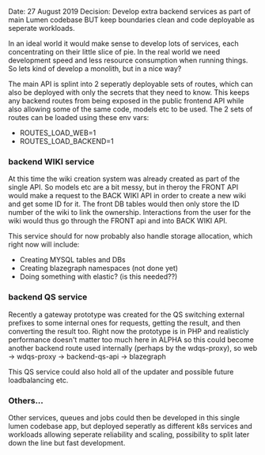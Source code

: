 Date: 27 August 2019
Decision: Develop extra backend services as part of main Lumen codebase
BUT keep boundaries clean and code deployable as seperate workloads.

In an ideal world it would make sense to develop lots of services, each concentrating
on their little slice of pie. In the real world we need development speed and less
resource consumption when running things. So lets kind of develop a monolith, but
in a nice way?

The main API is splint into 2 seperatly deployable sets of routes, which can also be
deployed with only the secrets that they need to know. This keeps any backend routes
from being exposed in the public frontend API while also allowing some of the same code,
models etc to be used.
The 2 sets of routes can be loaded using these env vars:
- ROUTES_LOAD_WEB=1
- ROUTES_LOAD_BACKEND=1

### backend WIKI service
At this time the wiki creation system was already created as part of the single API.
So models etc are a bit messy, but in theroy the FRONT API would make a request to the
BACK WIKI API in order to create a new wiki and get some ID for it. The front DB tables
would then only store the ID number of the wiki to link the ownership.
Interactions from the user for the wiki would thus go through the FRONT api and into
BACK WIKI API.

This service should for now probably also handle storage allocation, which right now will
include:
 - Creating MYSQL tables and DBs
 - Creating blazegraph namespaces (not done yet)
 - Doing something with elastic? (is this needed??)

### backend QS service
Recently a gateway prototype was created for the QS switching external prefixes to
some internal ones for requests, getting the result, and then converting the result too.
Right now the prototype is in PHP and realisticly performance doesn't matter too much
here in ALPHA so this could become another backend route used internally (perhaps by the
wdqs-proxy), so web -> wdqs-proxy -> backend-qs-api -> blazegraph

This QS service could also hold all of the updater and possible future loadbalancing etc.

### Others...

Other services, queues and jobs could then be developed in this single lumen codebase app,
but deployed seperatly as different k8s services and workloads allowing seperate reliability
and scaling, possibility to split later down the line but fast development.
